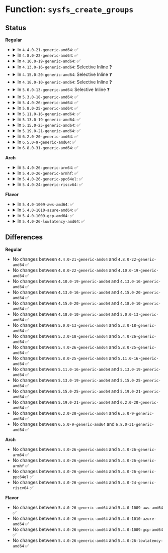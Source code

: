 # Function: <code>sysfs_create_groups</code>

## Status
<b>Regular</b>
<ul>
<li>
<details>
<summary>In <code>4.4.0-21-generic-amd64</code>: ✅</summary>

```c
int sysfs_create_groups(struct kobject * kobj, const struct attribute_group * * groups)
```

```json
{
  "name": "sysfs_create_groups",
  "collision_type": "Unique Global",
  "inline_type": "No",
  "funcs": [
    {
      "addr": 18446744071581522288,
      "name": "sysfs_create_groups",
      "external": true,
      "loc": "fs/sysfs/group.c:173",
      "file": "fs/sysfs/group.c",
      "inline": "seen, unknown",
      "caller_inline": [],
      "caller_func": [
        "drivers/pci/msi.c:populate_msi_sysfs",
        "drivers/base/core.c:device_add",
        "drivers/base/core.c:device_add",
        "drivers/base/core.c:device_add",
        "drivers/base/core.c:device_add",
        "drivers/base/bus.c:bus_register",
        "drivers/base/driver.c:driver_register"
      ]
    }
  ],
  "symbols": [
    {
      "addr": 18446744071581522288,
      "name": "sysfs_create_groups",
      "section": ".text",
      "bind": "STB_GLOBAL",
      "size": 125
    }
  ]
}
```
</details>
</li>
<li>
<details>
<summary>In <code>4.8.0-22-generic-amd64</code>: ✅</summary>

```c
int sysfs_create_groups(struct kobject * kobj, const struct attribute_group * * groups)
```

```json
{
  "name": "sysfs_create_groups",
  "collision_type": "Unique Global",
  "inline_type": "No",
  "funcs": [
    {
      "addr": 18446744071581708240,
      "name": "sysfs_create_groups",
      "external": true,
      "loc": "fs/sysfs/group.c:173",
      "file": "fs/sysfs/group.c",
      "inline": "seen, unknown",
      "caller_inline": [],
      "caller_func": [
        "drivers/pci/msi.c:populate_msi_sysfs",
        "drivers/base/core.c:device_add",
        "drivers/base/core.c:device_add",
        "drivers/base/core.c:device_add",
        "drivers/base/core.c:device_add",
        "drivers/base/bus.c:bus_register",
        "drivers/base/driver.c:driver_register"
      ]
    }
  ],
  "symbols": [
    {
      "addr": 18446744071581708240,
      "name": "sysfs_create_groups",
      "section": ".text",
      "bind": "STB_GLOBAL",
      "size": 126
    }
  ]
}
```
</details>
</li>
<li>
<details>
<summary>In <code>4.10.0-19-generic-amd64</code>: ✅</summary>

```c
int sysfs_create_groups(struct kobject * kobj, const struct attribute_group * * groups)
```

```json
{
  "name": "sysfs_create_groups",
  "collision_type": "Unique Global",
  "inline_type": "No",
  "funcs": [
    {
      "addr": 18446744071581796096,
      "name": "sysfs_create_groups",
      "external": true,
      "loc": "fs/sysfs/group.c:173",
      "file": "fs/sysfs/group.c",
      "inline": "seen, unknown",
      "caller_inline": [],
      "caller_func": [
        "drivers/pci/msi.c:populate_msi_sysfs",
        "drivers/base/core.c:device_add",
        "drivers/base/core.c:device_add",
        "drivers/base/core.c:device_add",
        "drivers/base/core.c:device_add",
        "drivers/base/bus.c:bus_register",
        "drivers/base/driver.c:driver_register",
        "drivers/base/class.c:__class_register",
        "drivers/base/class.c:__class_register"
      ]
    }
  ],
  "symbols": [
    {
      "addr": 18446744071581796096,
      "name": "sysfs_create_groups",
      "section": ".text",
      "bind": "STB_GLOBAL",
      "size": 126
    }
  ]
}
```
</details>
</li>
<li>
<details>
<summary>In <code>4.13.0-16-generic-amd64</code>: Selective Inline ❓</summary>

```c
int sysfs_create_groups(struct kobject * kobj, const struct attribute_group * * groups)
```

```json
{
  "name": "sysfs_create_groups",
  "collision_type": "Unique Global",
  "inline_type": "Selective",
  "funcs": [
    {
      "addr": 18446744071581851008,
      "name": "sysfs_create_groups",
      "external": true,
      "loc": "fs/sysfs/group.c:173",
      "file": "fs/sysfs/group.c",
      "inline": "not declared, inlined",
      "caller_inline": [],
      "caller_func": [
        "drivers/pci/msi.c:populate_msi_sysfs",
        "drivers/video/fbdev/efifb.c:efifb_probe",
        "drivers/base/core.c:device_add",
        "drivers/base/core.c:device_add",
        "drivers/base/core.c:device_add",
        "drivers/base/core.c:device_add",
        "drivers/base/bus.c:bus_register",
        "drivers/base/driver.c:driver_register",
        "drivers/base/class.c:__class_register",
        "drivers/base/class.c:__class_register"
      ]
    }
  ],
  "symbols": [
    {
      "addr": 18446744071581851008,
      "name": "sysfs_create_groups",
      "section": ".text",
      "bind": "STB_GLOBAL",
      "size": 172
    }
  ]
}
```
</details>
</li>
<li>
<details>
<summary>In <code>4.15.0-20-generic-amd64</code>: Selective Inline ❓</summary>

```c
int sysfs_create_groups(struct kobject * kobj, const struct attribute_group * * groups)
```

```json
{
  "name": "sysfs_create_groups",
  "collision_type": "Unique Global",
  "inline_type": "Selective",
  "funcs": [
    {
      "addr": 18446744071582000832,
      "name": "sysfs_create_groups",
      "external": true,
      "loc": "fs/sysfs/group.c:173",
      "file": "fs/sysfs/group.c",
      "inline": "not declared, inlined",
      "caller_inline": [],
      "caller_func": [
        "drivers/pci/msi.c:populate_msi_sysfs",
        "drivers/video/fbdev/efifb.c:efifb_probe",
        "drivers/base/core.c:device_add",
        "drivers/base/core.c:device_add",
        "drivers/base/core.c:device_add",
        "drivers/base/core.c:device_add",
        "drivers/base/core.c:devm_device_add_groups",
        "drivers/base/bus.c:bus_register",
        "drivers/base/driver.c:driver_register",
        "drivers/base/class.c:__class_register",
        "drivers/base/class.c:__class_register"
      ]
    }
  ],
  "symbols": [
    {
      "addr": 18446744071582000832,
      "name": "sysfs_create_groups",
      "section": ".text",
      "bind": "STB_GLOBAL",
      "size": 172
    }
  ]
}
```
</details>
</li>
<li>
<details>
<summary>In <code>4.18.0-10-generic-amd64</code>: Selective Inline ❓</summary>

```c
int sysfs_create_groups(struct kobject * kobj, const struct attribute_group * * groups)
```

```json
{
  "name": "sysfs_create_groups",
  "collision_type": "Unique Global",
  "inline_type": "Selective",
  "funcs": [
    {
      "addr": 18446744071582188896,
      "name": "sysfs_create_groups",
      "external": true,
      "loc": "fs/sysfs/group.c:177",
      "file": "fs/sysfs/group.c",
      "inline": "not declared, inlined",
      "caller_inline": [],
      "caller_func": [
        "drivers/pci/msi.c:populate_msi_sysfs",
        "drivers/base/core.c:device_add",
        "drivers/base/core.c:device_add",
        "drivers/base/core.c:device_add",
        "drivers/base/core.c:device_add",
        "drivers/base/core.c:devm_device_add_groups",
        "drivers/base/bus.c:bus_register",
        "drivers/base/driver.c:driver_register",
        "drivers/base/class.c:__class_register",
        "drivers/base/class.c:__class_register",
        "drivers/scsi/scsi_sysfs.c:scsi_sysfs_add_sdev"
      ]
    }
  ],
  "symbols": [
    {
      "addr": 18446744071582188896,
      "name": "sysfs_create_groups",
      "section": ".text",
      "bind": "STB_GLOBAL",
      "size": 159
    }
  ]
}
```
</details>
</li>
<li>
<details>
<summary>In <code>5.0.0-13-generic-amd64</code>: Selective Inline ❓</summary>

```c
int sysfs_create_groups(struct kobject * kobj, const struct attribute_group * * groups)
```

```json
{
  "name": "sysfs_create_groups",
  "collision_type": "Unique Global",
  "inline_type": "Selective",
  "funcs": [
    {
      "addr": 18446744071582284160,
      "name": "sysfs_create_groups",
      "external": true,
      "loc": "fs/sysfs/group.c:191",
      "file": "fs/sysfs/group.c",
      "inline": "not declared, inlined",
      "caller_inline": [],
      "caller_func": [
        "drivers/pci/msi.c:populate_msi_sysfs",
        "drivers/base/core.c:device_add",
        "drivers/base/core.c:device_add",
        "drivers/base/core.c:device_add",
        "drivers/base/core.c:device_add",
        "drivers/base/core.c:devm_device_add_groups",
        "drivers/base/bus.c:bus_register",
        "drivers/base/driver.c:driver_register",
        "drivers/base/class.c:__class_register",
        "drivers/base/class.c:__class_register",
        "drivers/scsi/scsi_sysfs.c:scsi_sysfs_add_sdev"
      ]
    }
  ],
  "symbols": [
    {
      "addr": 18446744071582284160,
      "name": "sysfs_create_groups",
      "section": ".text",
      "bind": "STB_GLOBAL",
      "size": 159
    }
  ]
}
```
</details>
</li>
<li>
<details>
<summary>In <code>5.3.0-18-generic-amd64</code>: ✅</summary>

```c
int sysfs_create_groups(struct kobject * kobj, const struct attribute_group * * groups)
```

```json
{
  "name": "sysfs_create_groups",
  "collision_type": "Unique Global",
  "inline_type": "No",
  "funcs": [
    {
      "addr": 18446744071582449168,
      "name": "sysfs_create_groups",
      "external": true,
      "loc": "fs/sysfs/group.c:211",
      "file": "fs/sysfs/group.c",
      "inline": "seen, unknown",
      "caller_inline": [],
      "caller_func": [
        "drivers/pci/msi.c:populate_msi_sysfs",
        "drivers/base/core.c:device_add",
        "drivers/base/core.c:device_add",
        "drivers/base/core.c:device_add",
        "drivers/base/core.c:device_add",
        "drivers/base/core.c:devm_device_add_groups",
        "drivers/base/bus.c:bus_register",
        "drivers/base/driver.c:driver_register",
        "drivers/base/class.c:__class_register",
        "drivers/base/class.c:__class_register",
        "drivers/scsi/scsi_sysfs.c:scsi_sysfs_add_sdev",
        "lib/kobject.c:kobject_add_internal"
      ]
    }
  ],
  "symbols": [
    {
      "addr": 18446744071582449168,
      "name": "sysfs_create_groups",
      "section": ".text",
      "bind": "STB_GLOBAL",
      "size": 29
    }
  ]
}
```
</details>
</li>
<li>
<details>
<summary>In <code>5.4.0-26-generic-amd64</code>: ✅</summary>

```c
int sysfs_create_groups(struct kobject * kobj, const struct attribute_group * * groups)
```

```json
{
  "name": "sysfs_create_groups",
  "collision_type": "Unique Global",
  "inline_type": "No",
  "funcs": [
    {
      "addr": 18446744071582548352,
      "name": "sysfs_create_groups",
      "external": true,
      "loc": "fs/sysfs/group.c:212",
      "file": "fs/sysfs/group.c",
      "inline": "seen, unknown",
      "caller_inline": [],
      "caller_func": [
        "kernel/power/main.c:pm_init",
        "drivers/pci/msi.c:populate_msi_sysfs",
        "drivers/base/core.c:device_add",
        "drivers/base/core.c:device_add",
        "drivers/base/core.c:device_add",
        "drivers/base/core.c:device_add",
        "drivers/base/core.c:devm_device_add_groups",
        "drivers/base/bus.c:bus_register",
        "drivers/base/driver.c:driver_register",
        "drivers/base/class.c:__class_register",
        "drivers/base/class.c:__class_register",
        "drivers/scsi/scsi_sysfs.c:scsi_sysfs_add_sdev",
        "lib/kobject.c:kobject_add_internal"
      ]
    }
  ],
  "symbols": [
    {
      "addr": 18446744071582548352,
      "name": "sysfs_create_groups",
      "section": ".text",
      "bind": "STB_GLOBAL",
      "size": 29
    }
  ]
}
```
</details>
</li>
<li>
<details>
<summary>In <code>5.8.0-25-generic-amd64</code>: ✅</summary>

```c
int sysfs_create_groups(struct kobject * kobj, const struct attribute_group * * groups)
```

```json
{
  "name": "sysfs_create_groups",
  "collision_type": "Unique Global",
  "inline_type": "No",
  "funcs": [
    {
      "addr": 18446744071582855456,
      "name": "sysfs_create_groups",
      "external": true,
      "loc": "fs/sysfs/group.c:212",
      "file": "fs/sysfs/group.c",
      "inline": "seen, unknown",
      "caller_inline": [],
      "caller_func": [
        "kernel/power/main.c:pm_init",
        "lib/kobject.c:create_dir",
        "drivers/pci/msi.c:populate_msi_sysfs",
        "drivers/base/core.c:device_add",
        "drivers/base/core.c:device_add",
        "drivers/base/core.c:device_add",
        "drivers/base/core.c:device_add",
        "drivers/base/core.c:devm_device_add_groups",
        "drivers/base/bus.c:bus_register",
        "drivers/base/driver.c:driver_register",
        "drivers/base/class.c:__class_register",
        "drivers/base/class.c:__class_register",
        "drivers/dax/bus.c:alloc_dax_region",
        "drivers/scsi/scsi_sysfs.c:scsi_sysfs_add_sdev"
      ]
    }
  ],
  "symbols": [
    {
      "addr": 18446744071582855456,
      "name": "sysfs_create_groups",
      "section": ".text",
      "bind": "STB_GLOBAL",
      "size": 29
    }
  ]
}
```
</details>
</li>
<li>
<details>
<summary>In <code>5.11.0-16-generic-amd64</code>: ✅</summary>

```c
int sysfs_create_groups(struct kobject * kobj, const struct attribute_group * * groups)
```

```json
{
  "name": "sysfs_create_groups",
  "collision_type": "Unique Global",
  "inline_type": "No",
  "funcs": [
    {
      "addr": 18446744071582928512,
      "name": "sysfs_create_groups",
      "external": true,
      "loc": "fs/sysfs/group.c:212",
      "file": "fs/sysfs/group.c",
      "inline": "seen, unknown",
      "caller_inline": [],
      "caller_func": [
        "kernel/power/main.c:pm_init",
        "lib/kobject.c:create_dir",
        "drivers/pci/msi.c:populate_msi_sysfs",
        "drivers/base/core.c:device_add_attrs",
        "drivers/base/core.c:device_add_attrs",
        "drivers/base/core.c:device_add_attrs",
        "drivers/base/core.c:device_add_attrs",
        "drivers/base/core.c:devm_device_add_groups",
        "drivers/base/bus.c:bus_register",
        "drivers/base/driver.c:driver_register",
        "drivers/base/class.c:__class_register",
        "drivers/base/class.c:__class_register",
        "drivers/dax/bus.c:alloc_dax_region",
        "drivers/scsi/scsi_sysfs.c:scsi_sysfs_add_sdev"
      ]
    }
  ],
  "symbols": [
    {
      "addr": 18446744071582928512,
      "name": "sysfs_create_groups",
      "section": ".text",
      "bind": "STB_GLOBAL",
      "size": 29
    }
  ]
}
```
</details>
</li>
<li>
<details>
<summary>In <code>5.13.0-19-generic-amd64</code>: ✅</summary>

```c
int sysfs_create_groups(struct kobject * kobj, const struct attribute_group * * groups)
```

```json
{
  "name": "sysfs_create_groups",
  "collision_type": "Unique Global",
  "inline_type": "No",
  "funcs": [
    {
      "addr": 18446744071582956160,
      "name": "sysfs_create_groups",
      "external": true,
      "loc": "fs/sysfs/group.c:212",
      "file": "fs/sysfs/group.c",
      "inline": "seen, unknown",
      "caller_inline": [],
      "caller_func": [
        "kernel/power/main.c:pm_init",
        "lib/kobject.c:create_dir",
        "drivers/pci/msi.c:populate_msi_sysfs",
        "drivers/base/core.c:device_add_attrs",
        "drivers/base/core.c:device_add_attrs",
        "drivers/base/core.c:device_add_attrs",
        "drivers/base/core.c:device_add_attrs",
        "drivers/base/core.c:devm_device_add_groups",
        "drivers/base/bus.c:bus_register",
        "drivers/base/driver.c:driver_register",
        "drivers/base/class.c:__class_register",
        "drivers/base/class.c:__class_register",
        "drivers/dax/bus.c:alloc_dax_region",
        "drivers/scsi/scsi_sysfs.c:scsi_sysfs_add_sdev"
      ]
    }
  ],
  "symbols": [
    {
      "addr": 18446744071582956160,
      "name": "sysfs_create_groups",
      "section": ".text",
      "bind": "STB_GLOBAL",
      "size": 29
    }
  ]
}
```
</details>
</li>
<li>
<details>
<summary>In <code>5.15.0-25-generic-amd64</code>: ✅</summary>

```c
int sysfs_create_groups(struct kobject * kobj, const struct attribute_group * * groups)
```

```json
{
  "name": "sysfs_create_groups",
  "collision_type": "Unique Global",
  "inline_type": "No",
  "funcs": [
    {
      "addr": 18446744071583291408,
      "name": "sysfs_create_groups",
      "external": true,
      "loc": "fs/sysfs/group.c:212",
      "file": "fs/sysfs/group.c",
      "inline": "seen, unknown",
      "caller_inline": [],
      "caller_func": [
        "kernel/power/main.c:pm_init",
        "kernel/irq/msi.c:msi_populate_sysfs",
        "lib/kobject.c:create_dir",
        "drivers/video/fbdev/efifb.c:efifb_probe",
        "drivers/base/core.c:device_add_attrs",
        "drivers/base/core.c:device_add_attrs",
        "drivers/base/core.c:device_add_attrs",
        "drivers/base/core.c:device_add_attrs",
        "drivers/base/core.c:devm_device_add_groups",
        "drivers/base/bus.c:bus_register",
        "drivers/base/driver.c:driver_register",
        "drivers/base/class.c:__class_register",
        "drivers/base/class.c:__class_register",
        "drivers/scsi/scsi_sysfs.c:scsi_sysfs_add_sdev"
      ]
    }
  ],
  "symbols": [
    {
      "addr": 18446744071583291408,
      "name": "sysfs_create_groups",
      "section": ".text",
      "bind": "STB_GLOBAL",
      "size": 29
    }
  ]
}
```
</details>
</li>
<li>
<details>
<summary>In <code>5.19.0-21-generic-amd64</code>: ✅</summary>

```c
int sysfs_create_groups(struct kobject * kobj, const struct attribute_group * * groups)
```

```json
{
  "name": "sysfs_create_groups",
  "collision_type": "Unique Global",
  "inline_type": "No",
  "funcs": [
    {
      "addr": 18446744071583796096,
      "name": "sysfs_create_groups",
      "external": true,
      "loc": "fs/sysfs/group.c:211",
      "file": "fs/sysfs/group.c",
      "inline": "seen, unknown",
      "caller_inline": [],
      "caller_func": [
        "kernel/power/main.c:pm_init",
        "lib/kobject.c:kobject_add_internal",
        "drivers/video/fbdev/efifb.c:efifb_probe",
        "drivers/base/core.c:device_add_attrs",
        "drivers/base/core.c:device_add_attrs",
        "drivers/base/core.c:device_add_attrs",
        "drivers/base/core.c:device_add_attrs",
        "drivers/base/core.c:device_add_attrs",
        "drivers/base/core.c:devm_device_add_groups",
        "drivers/base/bus.c:bus_register",
        "drivers/base/driver.c:driver_register",
        "drivers/base/class.c:__class_register",
        "drivers/base/class.c:__class_register",
        "drivers/dax/bus.c:alloc_dax_region"
      ]
    }
  ],
  "symbols": [
    {
      "addr": 18446744071583796096,
      "name": "sysfs_create_groups",
      "section": ".text",
      "bind": "STB_GLOBAL",
      "size": 31
    }
  ]
}
```
</details>
</li>
<li>
<details>
<summary>In <code>6.2.0-20-generic-amd64</code>: ✅</summary>

```c
int sysfs_create_groups(struct kobject * kobj, const struct attribute_group * * groups)
```

```json
{
  "name": "sysfs_create_groups",
  "collision_type": "Unique Global",
  "inline_type": "No",
  "funcs": [
    {
      "addr": 18446744071584416288,
      "name": "sysfs_create_groups",
      "external": true,
      "loc": "fs/sysfs/group.c:211",
      "file": "fs/sysfs/group.c",
      "inline": "seen, unknown",
      "caller_inline": [],
      "caller_func": [
        "kernel/power/main.c:pm_init",
        "drivers/video/fbdev/efifb.c:efifb_probe",
        "drivers/base/core.c:device_add_attrs",
        "drivers/base/core.c:device_add_attrs",
        "drivers/base/core.c:device_add_attrs",
        "drivers/base/core.c:device_add_attrs",
        "drivers/base/core.c:device_add_attrs",
        "drivers/base/core.c:devm_device_add_groups",
        "drivers/base/bus.c:bus_register",
        "drivers/base/driver.c:driver_register",
        "drivers/base/class.c:__class_register",
        "drivers/base/class.c:__class_register",
        "drivers/dax/bus.c:alloc_dax_region",
        "lib/kobject.c:kobject_add_internal"
      ]
    }
  ],
  "symbols": [
    {
      "addr": 18446744071584416288,
      "name": "sysfs_create_groups",
      "section": ".text",
      "bind": "STB_GLOBAL",
      "size": 31
    }
  ]
}
```
</details>
</li>
<li>
<details>
<summary>In <code>6.5.0-9-generic-amd64</code>: ✅</summary>

```c
int sysfs_create_groups(struct kobject * kobj, const struct attribute_group * * groups)
```

```json
{
  "name": "sysfs_create_groups",
  "collision_type": "Unique Global",
  "inline_type": "No",
  "funcs": [
    {
      "addr": 18446744071584644896,
      "name": "sysfs_create_groups",
      "external": true,
      "loc": "fs/sysfs/group.c:215",
      "file": "fs/sysfs/group.c",
      "inline": "seen, unknown",
      "caller_inline": [],
      "caller_func": [
        "kernel/power/main.c:pm_init",
        "drivers/video/fbdev/efifb.c:efifb_probe",
        "drivers/base/core.c:device_add_attrs",
        "drivers/base/core.c:device_add_attrs",
        "drivers/base/core.c:device_add_attrs",
        "drivers/base/core.c:device_add_attrs",
        "drivers/base/core.c:device_add_attrs",
        "drivers/base/core.c:devm_device_add_groups",
        "drivers/base/bus.c:bus_register",
        "drivers/base/driver.c:driver_register",
        "drivers/base/class.c:class_register",
        "drivers/dax/bus.c:alloc_dax_region",
        "lib/kobject.c:kobject_add_internal"
      ]
    }
  ],
  "symbols": [
    {
      "addr": 18446744071584644896,
      "name": "sysfs_create_groups",
      "section": ".text",
      "bind": "STB_GLOBAL",
      "size": 31
    }
  ]
}
```
</details>
</li>
<li>
<details>
<summary>In <code>6.8.0-31-generic-amd64</code>: ✅</summary>

```c
int sysfs_create_groups(struct kobject * kobj, const struct attribute_group * * groups)
```

```json
{
  "name": "sysfs_create_groups",
  "collision_type": "Unique Global",
  "inline_type": "No",
  "funcs": [
    {
      "addr": 18446744071584877280,
      "name": "sysfs_create_groups",
      "external": true,
      "loc": "fs/sysfs/group.c:215",
      "file": "fs/sysfs/group.c",
      "inline": "seen, unknown",
      "caller_inline": [],
      "caller_func": [
        "kernel/power/main.c:pm_init",
        "drivers/base/core.c:device_add_attrs",
        "drivers/base/core.c:device_add_attrs",
        "drivers/base/core.c:device_add_attrs",
        "drivers/base/core.c:device_add_attrs",
        "drivers/base/core.c:device_add_attrs",
        "drivers/base/core.c:devm_device_add_groups",
        "drivers/base/bus.c:bus_register",
        "drivers/base/driver.c:driver_register",
        "drivers/base/class.c:class_register",
        "drivers/dax/bus.c:alloc_dax_region",
        "drivers/usb/host/xhci-dbgcap.c:xhci_alloc_dbc",
        "lib/kobject.c:kobject_add_internal"
      ]
    }
  ],
  "symbols": [
    {
      "addr": 18446744071584877280,
      "name": "sysfs_create_groups",
      "section": ".text",
      "bind": "STB_GLOBAL",
      "size": 31
    }
  ]
}
```
</details>
</li>
</ul>
<b>Arch</b>
<ul>
<li>
<details>
<summary>In <code>5.4.0-26-generic-arm64</code>: ✅</summary>

```c
int sysfs_create_groups(struct kobject * kobj, const struct attribute_group * * groups)
```

```json
{
  "name": "sysfs_create_groups",
  "collision_type": "Unique Global",
  "inline_type": "No",
  "funcs": [
    {
      "addr": 18446603336494187456,
      "name": "sysfs_create_groups",
      "external": true,
      "loc": "fs/sysfs/group.c:212",
      "file": "fs/sysfs/group.c",
      "inline": "seen, unknown",
      "caller_inline": [],
      "caller_func": [
        "kernel/power/main.c:pm_init",
        "drivers/pci/msi.c:populate_msi_sysfs",
        "drivers/base/core.c:device_add",
        "drivers/base/core.c:device_add",
        "drivers/base/core.c:device_add",
        "drivers/base/core.c:device_add",
        "drivers/base/core.c:devm_device_add_groups",
        "drivers/base/bus.c:bus_register",
        "drivers/base/driver.c:driver_register",
        "drivers/base/class.c:__class_register",
        "drivers/base/class.c:__class_register",
        "drivers/dax/bus.c:alloc_dax_region",
        "drivers/scsi/scsi_sysfs.c:scsi_sysfs_add_sdev",
        "drivers/memory/brcmstb_dpfe.c:brcmstb_dpfe_probe",
        "lib/kobject.c:kobject_add_internal"
      ]
    }
  ],
  "symbols": [
    {
      "addr": 18446603336494187456,
      "name": "sysfs_create_groups",
      "section": ".text",
      "bind": "STB_GLOBAL",
      "size": 76
    }
  ]
}
```
</details>
</li>
<li>
<details>
<summary>In <code>5.4.0-26-generic-armhf</code>: ✅</summary>

```c
int sysfs_create_groups(struct kobject * kobj, const struct attribute_group * * groups)
```

```json
{
  "name": "sysfs_create_groups",
  "collision_type": "Unique Global",
  "inline_type": "No",
  "funcs": [
    {
      "addr": 3227624600,
      "name": "sysfs_create_groups",
      "external": true,
      "loc": "fs/sysfs/group.c:212",
      "file": "fs/sysfs/group.c",
      "inline": "seen, unknown",
      "caller_inline": [],
      "caller_func": [
        "kernel/power/main.c:pm_init",
        "drivers/pci/msi.c:populate_msi_sysfs",
        "drivers/base/core.c:device_add",
        "drivers/base/core.c:device_add",
        "drivers/base/core.c:device_add",
        "drivers/base/core.c:device_add",
        "drivers/base/core.c:devm_device_add_groups",
        "drivers/base/bus.c:bus_register",
        "drivers/base/driver.c:driver_register",
        "drivers/base/class.c:__class_register",
        "drivers/base/class.c:__class_register",
        "drivers/scsi/scsi_sysfs.c:scsi_sysfs_add_sdev",
        "lib/kobject.c:kobject_add_internal"
      ]
    }
  ],
  "symbols": [
    {
      "addr": 3227624600,
      "name": "sysfs_create_groups",
      "section": ".text",
      "bind": "STB_GLOBAL",
      "size": 48
    }
  ]
}
```
</details>
</li>
<li>
<details>
<summary>In <code>5.4.0-26-generic-ppc64el</code>: ✅</summary>

```c
int sysfs_create_groups(struct kobject * kobj, const struct attribute_group * * groups)
```

```json
{
  "name": "sysfs_create_groups",
  "collision_type": "Unique Global",
  "inline_type": "No",
  "funcs": [
    {
      "addr": 13835058055287877072,
      "name": "sysfs_create_groups",
      "external": true,
      "loc": "fs/sysfs/group.c:212",
      "file": "fs/sysfs/group.c",
      "inline": "seen, unknown",
      "caller_inline": [],
      "caller_func": [
        "kernel/power/main.c:pm_init",
        "drivers/pci/msi.c:populate_msi_sysfs",
        "drivers/base/core.c:device_add",
        "drivers/base/core.c:device_add",
        "drivers/base/core.c:device_add",
        "drivers/base/core.c:device_add",
        "drivers/base/core.c:devm_device_add_groups",
        "drivers/base/bus.c:bus_register",
        "drivers/base/driver.c:driver_register",
        "drivers/base/class.c:__class_register",
        "drivers/base/class.c:__class_register",
        "drivers/dax/bus.c:alloc_dax_region",
        "drivers/scsi/scsi_sysfs.c:scsi_sysfs_add_sdev",
        "lib/kobject.c:kobject_add_internal"
      ]
    }
  ],
  "symbols": [
    {
      "addr": 13835058055287877072,
      "name": "sysfs_create_groups",
      "section": ".text",
      "bind": "STB_GLOBAL",
      "size": 40
    }
  ]
}
```
</details>
</li>
<li>
<details>
<summary>In <code>5.4.0-24-generic-riscv64</code>: ✅</summary>

```c
int sysfs_create_groups(struct kobject * kobj, const struct attribute_group * * groups)
```

```json
{
  "name": "sysfs_create_groups",
  "collision_type": "Unique Global",
  "inline_type": "No",
  "funcs": [
    {
      "addr": 18446743936273650946,
      "name": "sysfs_create_groups",
      "external": true,
      "loc": "fs/sysfs/group.c:212",
      "file": "fs/sysfs/group.c",
      "inline": "seen, unknown",
      "caller_inline": [],
      "caller_func": [
        "kernel/power/main.c:pm_init",
        "drivers/pci/msi.c:populate_msi_sysfs",
        "drivers/base/core.c:device_add",
        "drivers/base/core.c:device_add",
        "drivers/base/core.c:device_add",
        "drivers/base/core.c:device_add",
        "drivers/base/core.c:devm_device_add_groups",
        "drivers/base/bus.c:bus_register",
        "drivers/base/driver.c:driver_register",
        "drivers/base/class.c:__class_register",
        "drivers/base/class.c:__class_register",
        "drivers/dax/bus.c:alloc_dax_region",
        "drivers/scsi/scsi_sysfs.c:scsi_sysfs_add_sdev",
        "lib/kobject.c:kobject_add_internal"
      ]
    }
  ],
  "symbols": [
    {
      "addr": 18446743936273650946,
      "name": "sysfs_create_groups",
      "section": ".text",
      "bind": "STB_GLOBAL",
      "size": 68
    }
  ]
}
```
</details>
</li>
</ul>
<b>Flavor</b>
<ul>
<li>
<details>
<summary>In <code>5.4.0-1009-aws-amd64</code>: ✅</summary>

```c
int sysfs_create_groups(struct kobject * kobj, const struct attribute_group * * groups)
```

```json
{
  "name": "sysfs_create_groups",
  "collision_type": "Unique Global",
  "inline_type": "No",
  "funcs": [
    {
      "addr": 18446744071582517088,
      "name": "sysfs_create_groups",
      "external": true,
      "loc": "fs/sysfs/group.c:212",
      "file": "fs/sysfs/group.c",
      "inline": "seen, unknown",
      "caller_inline": [],
      "caller_func": [
        "kernel/power/main.c:pm_init",
        "drivers/pci/msi.c:populate_msi_sysfs",
        "drivers/base/core.c:device_add",
        "drivers/base/core.c:device_add",
        "drivers/base/core.c:device_add",
        "drivers/base/core.c:device_add",
        "drivers/base/core.c:devm_device_add_groups",
        "drivers/base/bus.c:bus_register",
        "drivers/base/driver.c:driver_register",
        "drivers/base/class.c:__class_register",
        "drivers/base/class.c:__class_register",
        "drivers/scsi/scsi_sysfs.c:scsi_sysfs_add_sdev",
        "lib/kobject.c:kobject_add_internal"
      ]
    }
  ],
  "symbols": [
    {
      "addr": 18446744071582517088,
      "name": "sysfs_create_groups",
      "section": ".text",
      "bind": "STB_GLOBAL",
      "size": 29
    }
  ]
}
```
</details>
</li>
<li>
<details>
<summary>In <code>5.4.0-1010-azure-amd64</code>: ✅</summary>

```c
int sysfs_create_groups(struct kobject * kobj, const struct attribute_group * * groups)
```

```json
{
  "name": "sysfs_create_groups",
  "collision_type": "Unique Global",
  "inline_type": "No",
  "funcs": [
    {
      "addr": 18446744071582454256,
      "name": "sysfs_create_groups",
      "external": true,
      "loc": "fs/sysfs/group.c:212",
      "file": "fs/sysfs/group.c",
      "inline": "seen, unknown",
      "caller_inline": [],
      "caller_func": [
        "kernel/power/main.c:pm_init",
        "drivers/pci/msi.c:populate_msi_sysfs",
        "drivers/base/core.c:device_add",
        "drivers/base/core.c:device_add",
        "drivers/base/core.c:device_add",
        "drivers/base/core.c:device_add",
        "drivers/base/core.c:devm_device_add_groups",
        "drivers/base/bus.c:bus_register",
        "drivers/base/driver.c:driver_register",
        "drivers/base/class.c:__class_register",
        "drivers/base/class.c:__class_register",
        "drivers/scsi/scsi_sysfs.c:scsi_sysfs_add_sdev",
        "lib/kobject.c:kobject_add_internal"
      ]
    }
  ],
  "symbols": [
    {
      "addr": 18446744071582454256,
      "name": "sysfs_create_groups",
      "section": ".text",
      "bind": "STB_GLOBAL",
      "size": 29
    }
  ]
}
```
</details>
</li>
<li>
<details>
<summary>In <code>5.4.0-1009-gcp-amd64</code>: ✅</summary>

```c
int sysfs_create_groups(struct kobject * kobj, const struct attribute_group * * groups)
```

```json
{
  "name": "sysfs_create_groups",
  "collision_type": "Unique Global",
  "inline_type": "No",
  "funcs": [
    {
      "addr": 18446744071582507568,
      "name": "sysfs_create_groups",
      "external": true,
      "loc": "fs/sysfs/group.c:212",
      "file": "fs/sysfs/group.c",
      "inline": "seen, unknown",
      "caller_inline": [],
      "caller_func": [
        "kernel/power/main.c:pm_init",
        "drivers/pci/msi.c:populate_msi_sysfs",
        "drivers/base/core.c:device_add",
        "drivers/base/core.c:device_add",
        "drivers/base/core.c:device_add",
        "drivers/base/core.c:device_add",
        "drivers/base/core.c:devm_device_add_groups",
        "drivers/base/bus.c:bus_register",
        "drivers/base/driver.c:driver_register",
        "drivers/base/class.c:__class_register",
        "drivers/base/class.c:__class_register",
        "drivers/scsi/scsi_sysfs.c:scsi_sysfs_add_sdev",
        "lib/kobject.c:kobject_add_internal"
      ]
    }
  ],
  "symbols": [
    {
      "addr": 18446744071582507568,
      "name": "sysfs_create_groups",
      "section": ".text",
      "bind": "STB_GLOBAL",
      "size": 29
    }
  ]
}
```
</details>
</li>
<li>
<details>
<summary>In <code>5.4.0-26-lowlatency-amd64</code>: ✅</summary>

```c
int sysfs_create_groups(struct kobject * kobj, const struct attribute_group * * groups)
```

```json
{
  "name": "sysfs_create_groups",
  "collision_type": "Unique Global",
  "inline_type": "No",
  "funcs": [
    {
      "addr": 18446744071582588464,
      "name": "sysfs_create_groups",
      "external": true,
      "loc": "fs/sysfs/group.c:212",
      "file": "fs/sysfs/group.c",
      "inline": "seen, unknown",
      "caller_inline": [],
      "caller_func": [
        "kernel/power/main.c:pm_init",
        "drivers/pci/msi.c:populate_msi_sysfs",
        "drivers/base/core.c:device_add",
        "drivers/base/core.c:device_add",
        "drivers/base/core.c:device_add",
        "drivers/base/core.c:device_add",
        "drivers/base/core.c:devm_device_add_groups",
        "drivers/base/bus.c:bus_register",
        "drivers/base/driver.c:driver_register",
        "drivers/base/class.c:__class_register",
        "drivers/base/class.c:__class_register",
        "drivers/scsi/scsi_sysfs.c:scsi_sysfs_add_sdev",
        "lib/kobject.c:kobject_add_internal"
      ]
    }
  ],
  "symbols": [
    {
      "addr": 18446744071582588464,
      "name": "sysfs_create_groups",
      "section": ".text",
      "bind": "STB_GLOBAL",
      "size": 29
    }
  ]
}
```
</details>
</li>
</ul>

## Differences
<b>Regular</b>
<ul>
<li>
No changes between <code>4.4.0-21-generic-amd64</code> and <code>4.8.0-22-generic-amd64</code> ✅
</li>
<li>
No changes between <code>4.8.0-22-generic-amd64</code> and <code>4.10.0-19-generic-amd64</code> ✅
</li>
<li>
No changes between <code>4.10.0-19-generic-amd64</code> and <code>4.13.0-16-generic-amd64</code> ✅
</li>
<li>
No changes between <code>4.13.0-16-generic-amd64</code> and <code>4.15.0-20-generic-amd64</code> ✅
</li>
<li>
No changes between <code>4.15.0-20-generic-amd64</code> and <code>4.18.0-10-generic-amd64</code> ✅
</li>
<li>
No changes between <code>4.18.0-10-generic-amd64</code> and <code>5.0.0-13-generic-amd64</code> ✅
</li>
<li>
No changes between <code>5.0.0-13-generic-amd64</code> and <code>5.3.0-18-generic-amd64</code> ✅
</li>
<li>
No changes between <code>5.3.0-18-generic-amd64</code> and <code>5.4.0-26-generic-amd64</code> ✅
</li>
<li>
No changes between <code>5.4.0-26-generic-amd64</code> and <code>5.8.0-25-generic-amd64</code> ✅
</li>
<li>
No changes between <code>5.8.0-25-generic-amd64</code> and <code>5.11.0-16-generic-amd64</code> ✅
</li>
<li>
No changes between <code>5.11.0-16-generic-amd64</code> and <code>5.13.0-19-generic-amd64</code> ✅
</li>
<li>
No changes between <code>5.13.0-19-generic-amd64</code> and <code>5.15.0-25-generic-amd64</code> ✅
</li>
<li>
No changes between <code>5.15.0-25-generic-amd64</code> and <code>5.19.0-21-generic-amd64</code> ✅
</li>
<li>
No changes between <code>5.19.0-21-generic-amd64</code> and <code>6.2.0-20-generic-amd64</code> ✅
</li>
<li>
No changes between <code>6.2.0-20-generic-amd64</code> and <code>6.5.0-9-generic-amd64</code> ✅
</li>
<li>
No changes between <code>6.5.0-9-generic-amd64</code> and <code>6.8.0-31-generic-amd64</code> ✅
</li>
</ul>
<b>Arch</b>
<ul>
<li>
No changes between <code>5.4.0-26-generic-amd64</code> and <code>5.4.0-26-generic-arm64</code> ✅
</li>
<li>
No changes between <code>5.4.0-26-generic-amd64</code> and <code>5.4.0-26-generic-armhf</code> ✅
</li>
<li>
No changes between <code>5.4.0-26-generic-amd64</code> and <code>5.4.0-26-generic-ppc64el</code> ✅
</li>
<li>
No changes between <code>5.4.0-26-generic-amd64</code> and <code>5.4.0-24-generic-riscv64</code> ✅
</li>
</ul>
<b>Flavor</b>
<ul>
<li>
No changes between <code>5.4.0-26-generic-amd64</code> and <code>5.4.0-1009-aws-amd64</code> ✅
</li>
<li>
No changes between <code>5.4.0-26-generic-amd64</code> and <code>5.4.0-1010-azure-amd64</code> ✅
</li>
<li>
No changes between <code>5.4.0-26-generic-amd64</code> and <code>5.4.0-1009-gcp-amd64</code> ✅
</li>
<li>
No changes between <code>5.4.0-26-generic-amd64</code> and <code>5.4.0-26-lowlatency-amd64</code> ✅
</li>
</ul>

